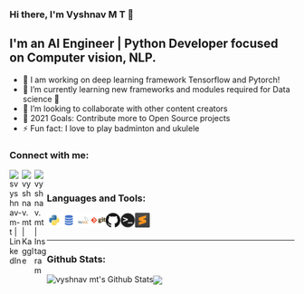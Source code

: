 ### Hi there, I'm Vyshnav M T 👋

## I'm an AI Engineer | Python Developer focused on Computer vision, NLP.

- 🔭 I am working on deep learning framework Tensorflow and Pytorch!
- 🌱 I’m currently learning new frameworks and modules required for Data science 🤣
- 👯 I’m looking to collaborate with other content creators
- 🥅 2021 Goals: Contribute more to Open Source projects
- ⚡ Fun fact: I love to play badminton and ukulele

### Connect with me:

[comment]: <> ([<img align="left" alt="vyshnav.mt" width="22px" src="https://raw.githubusercontent.com/iconic/open-iconic/master/svg/globe.svg" />][website])
[<img align="left" alt="svyshnav-m-t | LinkedIn" width="22px" src="https://cdn.jsdelivr.net/npm/simple-icons@v3/icons/linkedin.svg" />][linkedin]

[comment]: <> ([<img align="left" alt="vyshnav.mt | Twitter" width="22px" src="https://cdn.jsdelivr.net/npm/simple-icons@v3/icons/twitter.svg" />][twitter])
[<img align="left" alt="vyshnav.mt | Kaggle" width="22px" src="https://cdn.jsdelivr.net/npm/simple-icons@v3/icons/kaggle.svg" />][kaggle]

[<img align="left" alt="vyshnav.mt | Instagram" width="22px" src="https://cdn.jsdelivr.net/npm/simple-icons@v3/icons/instagram.svg" />][instagram]

<br />

### Languages and Tools:

[<img align="left" alt="Python" width="26px" src="https://raw.githubusercontent.com/github/explore/80688e429a7d4ef2fca1e82350fe8e3517d3494d/topics/python/python.png" />][website]
[<img align="left" alt="SQL" width="26px" src="https://raw.githubusercontent.com/github/explore/80688e429a7d4ef2fca1e82350fe8e3517d3494d/topics/sql/sql.png" />][website]
[<img align="left" alt="MySQL" width="26px" src="https://raw.githubusercontent.com/github/explore/80688e429a7d4ef2fca1e82350fe8e3517d3494d/topics/mysql/mysql.png" />][website]
[<img align="left" alt="Git" width="26px" src="https://raw.githubusercontent.com/github/explore/80688e429a7d4ef2fca1e82350fe8e3517d3494d/topics/git/git.png" />][website]
[<img align="left" alt="GitHub" width="26px" src="https://raw.githubusercontent.com/github/explore/78df643247d429f6cc873026c0622819ad797942/topics/github/github.png" />][website]
[<img align="left" alt="Terminal" width="26px" src="https://raw.githubusercontent.com/github/explore/80688e429a7d4ef2fca1e82350fe8e3517d3494d/topics/terminal/terminal.png" />][website]
[<img align="left" alt="Sublime Text" width="26px" src="https://raw.githubusercontent.com/github/explore/80688e429a7d4ef2fca1e82350fe8e3517d3494d/topics/sublime-text/sublime-text.png" />][website]

<br />
<br />

---

### Github Stats:

<img align="left" alt="vyshnav mt's Github Stats" src="https://github-readme-stats.vercel.app/api?username=Vyshnavmt94&show_icons=true&hide_border=true&theme=tokyonight&hide=stars&count_private=true" />

<img align="center" src="https://github-readme-stats.vercel.app/api/top-langs/?username=Vyshnavmt94&theme=tokyonight" />

[website]: https://Vyshnavmt94.github.io/
[comment]: <> ([twitter]: https://twitter.com/vyshnav.mt)
[instagram]: https://www.instagram.com/vyshnav.mt/
[linkedin]: https://www.linkedin.com/in/vyshnav-m-t-b922b1103/
[facebook]: https://www.facebook.com/vyshnav.mt
[kaggle]: https://www.kaggle.com/vyshnavmt94

<!--
**Vyshnavmt94/Vyshnavmt94** is a ✨ _special_ ✨ repository because its `README.md` (this file) appears on your GitHub profile.

Here are some ideas to get you started:

- 🔭 I’m currently working on ...
- 🌱 I’m currently learning ...
- 👯 I’m looking to collaborate on ...
- 🤔 I’m looking for help with ...
- 💬 Ask me about ...
- 📫 How to reach me: ...
- 😄 Pronouns: ...
- ⚡ Fun fact: ...

-->

